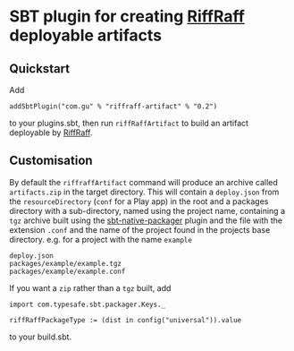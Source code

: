 SBT plugin for creating [RiffRaff](https://github.com/guardian/deploy) deployable artifacts
===========================================================================================

Quickstart
----------

Add
```
addSbtPlugin("com.gu" % "riffraff-artifact" % "0.2")
```
to your plugins.sbt, then run `riffRaffArtifact` to build an artifact deployable by
[RiffRaff](https://github.com/guardian/deploy).

Customisation
-------------

By default the `riffraffArtifact` command will produce an archive called `artifacts.zip` in the target directory. This
will contain a `deploy.json` from the `resourceDirectory` (`conf` for a Play app) in the root and a packages directory
with a sub-directory, named using the project name, containing a `tgz` archive built using the 
[sbt-native-packager](https://github.com/sbt/sbt-native-packager) plugin and the file with the extension `.conf` and 
the name of the project found in the projects base directory. e.g. for a project with the name `example`

```
deploy.json
packages/example/example.tgz
packages/example/example.conf
```

If you want a `zip` rather than a `tgz` built, add
```
import com.typesafe.sbt.packager.Keys._

riffRaffPackageType := (dist in config("universal")).value
```
to your build.sbt.
